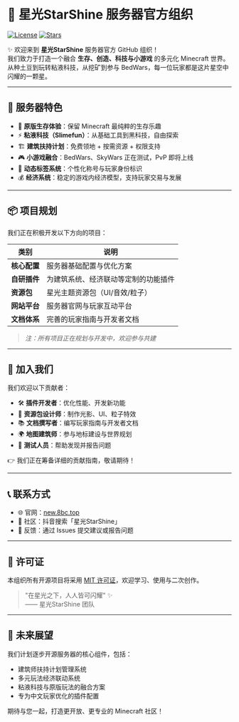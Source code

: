 # 🌟 星光StarShine 服务器官方组织

[![License](https://img.shields.io/badge/license-MIT-blue.svg)](LICENSE)
[![Stars](https://img.shields.io/github/stars/StarShineMC/organization?style=social)](https://github.com/StarShineMC)

✨ 欢迎来到 **星光StarShine** 服务器官方 GitHub 组织！  
我们致力于打造一个融合 **生存、创造、科技与小游戏** 的多元化 Minecraft 世界。  
从种土豆到玩转粘液科技，从挖矿到参与 BedWars，每一位玩家都是这片星空中闪耀的一颗星。

---

## 🚀 服务器特色

- 🌱 **原版生存体验**：保留 Minecraft 最纯粹的生存乐趣
- ⚡ **粘液科技（Slimefun）**：从基础工具到黑科技，自由探索
- 🏗️ **建筑扶持计划**：免费领地 + 按需资源 + 权限支持
- 🎮 **小游戏融合**：BedWars、SkyWars 正在测试，PvP 即将上线
- 💬 **动态标签系统**：个性化称号与玩家身份标识
- 💰 **经济系统**：稳定的游戏内经济模型，支持玩家交易与发展

---

## 📦 项目规划

我们正在积极开发以下方向的项目：

| 类别 | 说明 |
|------|------|
| **核心配置** | 服务器基础配置与优化方案 |
| **自研插件** | 为建筑系统、经济联动等定制的功能插件 |
| **资源包** | 星光主题资源包（UI/音效/粒子） |
| **网站平台** | 服务器官网与玩家互动平台 |
| **文档体系** | 完善的玩家指南与开发者文档 |

> *注：所有项目正在规划与开发中，欢迎参与共建*

---

## 🤝 加入我们

我们欢迎以下贡献者：

- 🛠️ **插件开发者**：优化性能、开发新功能
- 🎨 **资源包设计师**：制作光影、UI、粒子特效
- 📚 **文档撰写者**：编写玩家指南与开发者文档
- 🌍 **地图建筑师**：参与地标建设与世界规划
- 🐞 **测试人员**：帮助发现并报告问题

👉 我们正在筹备详细的贡献指南，敬请期待！

---

## 📞 联系方式

- 🌐 官网：[new.8bc.top](https://new.8bc.top)
- 📱 社区：抖音搜索「星光StarShine」
- 💬 反馈：通过 Issues 提交建议或报告问题

---

## 📜 许可证

本组织所有开源项目将采用 [MIT 许可证](LICENSE)，欢迎学习、使用与二次创作。

> "在星光之下，人人皆可闪耀" ✨  
> —— 星光StarShine 团队

---

## 🌌 未来展望

我们计划逐步开源服务器的核心组件，包括：
- 建筑师扶持计划管理系统
- 多元玩法经济联动系统
- 粘液科技与原版玩法的融合方案
- 专为中文玩家优化的插件配置

期待与您一起，打造更开放、更专业的 Minecraft 社区！
